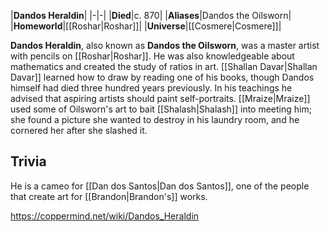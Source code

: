 |**Dandos Heraldin**|
|-|-|
|**Died**|c. 870|
|**Aliases**|Dandos the Oilsworn|
|**Homeworld**|[[Roshar\|Roshar]]|
|**Universe**|[[Cosmere\|Cosmere]]|

**Dandos Heraldin**, also known as **Dandos the Oilsworn**, was a master artist with pencils on [[Roshar\|Roshar]]. He was also knowledgeable about mathematics and created the study of ratios in art.
[[Shallan Davar\|Shallan Davar]] learned how to draw by reading one of his books, though Dandos himself had died three hundred years previously. In his teachings he advised that aspiring artists should paint self-portraits.
[[Mraize\|Mraize]] used some of Oilsworn's art to bait [[Shalash\|Shalash]] into meeting him; she found a picture she wanted to destroy in his laundry room, and he cornered her after she slashed it.

## Trivia
He is a cameo for [[Dan dos Santos\|Dan dos Santos]], one of the people that create art for [[Brandon\|Brandon's]] works.


https://coppermind.net/wiki/Dandos_Heraldin